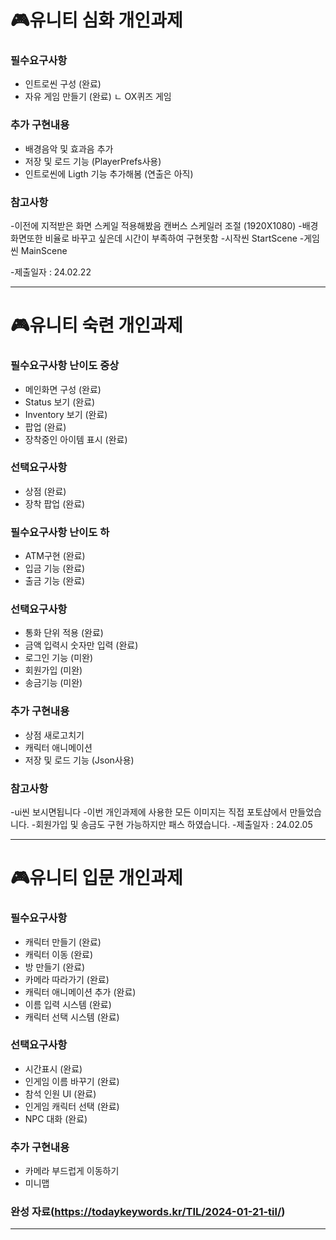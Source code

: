 # 🎮유니티 심화 개인과제

### 필수요구사항 
- 인트로씬 구성 (완료)
- 자유 게임 만들기 (완료)
   ㄴ OX퀴즈 게임

### 추가 구현내용
- 배경음악 및 효과음 추가
- 저장 및 로드 기능 (PlayerPrefs사용)
- 인트로씬에 Ligth 기능 추가해봄 (연출은 아직)
  

### 참고사항
-이전에 지적받은 화면 스케일 적용해봤음 캔버스 스케일러 조절 (1920X1080)
-배경화면또한 비율로 바꾸고 싶은데 시간이 부족하여 구현못함
-시작씬 StartScene
-게임씬 MainScene

-제출일자 : 24.02.22

---------------------

# 🎮유니티 숙련 개인과제

### 필수요구사항 난이도 중상
- 메인화면 구성 (완료)
- Status 보기 (완료)
- Inventory 보기 (완료)
- 팝업 (완료)
- 장착중인 아이템 표시  (완료)

### 선택요구사항
- 상점 (완료)
- 장착 팝업 (완료)

### 필수요구사항 난이도 하
- ATM구현 (완료)
- 입금 기능 (완료)
- 출금 기능 (완료)

### 선택요구사항
- 통화 단위 적용 (완료)
- 금액 입력시 숫자만 입력 (완료)
- 로그인 기능 (미완)
- 회원가입 (미완)
- 송금기능 (미완)

### 추가 구현내용
- 상점 새로고치기
- 캐릭터 애니메이션
- 저장 및 로드 기능 (Json사용)

### 참고사항
-ui씬 보시면됩니다
-이번 개인과제에 사용한 모든 이미지는 직접 포토샵에서 만들었습니다.
-회원가입 및 송금도 구현 가능하지만 패스 하였습니다.
-제출일자 : 24.02.05

---------------------

# 🎮유니티 입문 개인과제

### 필수요구사항
- 캐릭터 만들기 (완료)
- 캐릭터 이동 (완료)
- 방 만들기 (완료)
- 카메라 따라가기 (완료)
- 캐릭터 애니메이션 추가 (완료)
- 이름 입력 시스템 (완료)
- 캐릭터 선택 시스템 (완료)

### 선택요구사항
- 시간표시 (완료)
- 인게임 이름 바꾸기 (완료)
- 참석 인원 UI (완료)
- 인게임 캐릭터 선택 (완료)
- NPC 대화 (완료)

### 추가 구현내용
- 카메라 부드럽게 이동하기
- 미니맵

### 완성 자료(https://todaykeywords.kr/TIL/2024-01-21-til/)

-------------------
